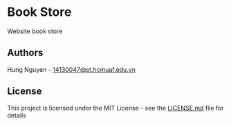 # Book Store

Website book store

## Authors

Hung Nguyen -  [14130047@st.hcmuaf.edu.vn](mailto:14130047@st.hcmuaf.edu.vn)

## License

This project is licensed under the MIT License - see the [LICENSE.md](https://github.com/hungnguyen2407/book-store/blob/master/LICENSE) file for details

